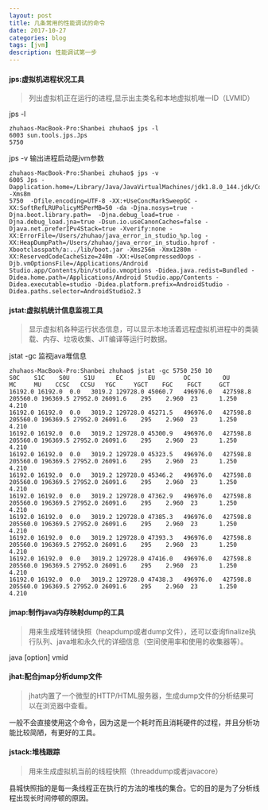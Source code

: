 ```yaml
---
layout: post
title: 几条常用的性能调试的命令
date: 2017-10-27
categories: blog
tags: [jvm]
description: 性能调试第一步
---
```


#### jps:虚拟机进程状况工具
> 列出虚拟机正在运行的进程,显示出主类名和本地虚拟机唯一ID（LVMID）

jps -l 

    zhuhaos-MacBook-Pro:Shanbei zhuhao$ jps -l
    6003 sun.tools.jps.Jps
    5750

jps -v 输出进程启动是jvm参数

    zhuhaos-MacBook-Pro:Shanbei zhuhao$ jps -v
    6005 Jps -Dapplication.home=/Library/Java/JavaVirtualMachines/jdk1.8.0_144.jdk/Contents/Home -Xms8m
    5750  -Dfile.encoding=UTF-8 -XX:+UseConcMarkSweepGC -XX:SoftRefLRUPolicyMSPerMB=50 -da -Djna.nosys=true -Djna.boot.library.path=  -Djna.debug_load=true -Djna.debug_load.jna=true -Dsun.io.useCanonCaches=false -Djava.net.preferIPv4Stack=true -Xverify:none -XX:ErrorFile=/Users/zhuhao/java_error_in_studio_%p.log -XX:HeapDumpPath=/Users/zhuhao/java_error_in_studio.hprof -Xbootclasspath/a:../lib/boot.jar -Xms256m -Xmx1280m -XX:ReservedCodeCacheSize=240m -XX:+UseCompressedOops -Djb.vmOptionsFile=/Applications/Android Studio.app/Contents/bin/studio.vmoptions -Didea.java.redist=Bundled -Didea.home.path=/Applications/Android Studio.app/Contents -Didea.executable=studio -Didea.platform.prefix=AndroidStudio -Didea.paths.selector=AndroidStudio2.3

#### jstat:虚拟机统计信息监视工具

> 显示虚拟机各种运行状态信息，可以显示本地活着远程虚拟机进程中的类装载、内存、垃圾收集、JIT编译等运行时数据。

jstat -gc 监视java堆信息

    zhuhaos-MacBook-Pro:Shanbei zhuhao$ jstat -gc 5750 250 10
    S0C    S1C    S0U    S1U      EC       EU        OC         OU       MC     MU    CCSC   CCSU   YGC     YGCT    FGC    FGCT     GCT   
    16192.0 16192.0  0.0   3019.2 129728.0 45060.7   496976.0   427598.8  205560.0 196369.5 27952.0 26091.6    295    2.960  23      1.250    4.210
    16192.0 16192.0  0.0   3019.2 129728.0 45271.5   496976.0   427598.8  205560.0 196369.5 27952.0 26091.6    295    2.960  23      1.250    4.210
    16192.0 16192.0  0.0   3019.2 129728.0 45300.9   496976.0   427598.8  205560.0 196369.5 27952.0 26091.6    295    2.960  23      1.250    4.210
    16192.0 16192.0  0.0   3019.2 129728.0 45323.5   496976.0   427598.8  205560.0 196369.5 27952.0 26091.6    295    2.960  23      1.250    4.210
    16192.0 16192.0  0.0   3019.2 129728.0 45346.2   496976.0   427598.8  205560.0 196369.5 27952.0 26091.6    295    2.960  23      1.250    4.210
    16192.0 16192.0  0.0   3019.2 129728.0 47362.9   496976.0   427598.8  205560.0 196369.5 27952.0 26091.6    295    2.960  23      1.250    4.210
    16192.0 16192.0  0.0   3019.2 129728.0 47385.3   496976.0   427598.8  205560.0 196369.5 27952.0 26091.6    295    2.960  23      1.250    4.210
    16192.0 16192.0  0.0   3019.2 129728.0 47393.3   496976.0   427598.8  205560.0 196369.5 27952.0 26091.6    295    2.960  23      1.250    4.210
    16192.0 16192.0  0.0   3019.2 129728.0 47416.0   496976.0   427598.8  205560.0 196369.5 27952.0 26091.6    295    2.960  23      1.250    4.210
    16192.0 16192.0  0.0   3019.2 129728.0 47438.3   496976.0   427598.8  205560.0 196369.5 27952.0 26091.6    295    2.960  23      1.250    4.210

#### jmap:制作java内存映射dump的工具

> 用来生成堆转储快照（heapdump或者dump文件），还可以查询finalize执行队列、java堆和永久代的详细信息（空间使用率和使用的收集器等）。

java [option] vmid

#### jhat:配合jmap分析dump文件

> jhat内置了一个微型的HTTP/HTML服务器，生成dump文件的分析结果可以在浏览器中查看。

一般不会直接使用这个命令，因为这是一个耗时而且消耗硬件的过程，并且分析功能比较简陋，有更好的工具。

#### jstack:堆栈跟踪

> 用来生成虚拟机当前的线程快照（threaddump或者javacore）

县城快照指的是每一条线程正在执行的方法的堆栈的集合。它的目的是为了分析线程出现长时间停顿的原因。

